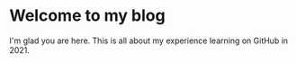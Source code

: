 # Welcome to my blog

I'm glad you are here. This is all about my experience learning on GitHub in 2021.
